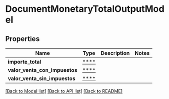 # DocumentMonetaryTotalOutputModel

## Properties
Name | Type | Description | Notes
------------ | ------------- | ------------- | -------------
**importe_total** | [****](.md) |  | 
**valor_venta_con_impuestos** | [****](.md) |  | 
**valor_venta_sin_impuestos** | [****](.md) |  | 

[[Back to Model list]](../../README.md#documentation-for-models) [[Back to API list]](../../README.md#documentation-for-api-endpoints) [[Back to README]](../../README.md)


